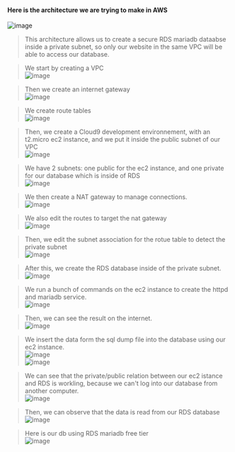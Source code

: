 #### Here is the architecture we are trying to make in AWS

![image](https://github.com/Turdyo/aws-project-m1/assets/63463668/202f879b-92c5-4889-82ca-9e8fecb8e284)

> This architecture allows us to create a secure RDS mariadb dataabse inside a private subnet, so only our website in the same VPC will be able to access our database.


> We start by creating a VPC  
![image](https://github.com/Turdyo/aws-project-m1/assets/63463668/eeb3f137-5e02-4e0e-af4e-a53ac9342aba)

> Then we create an internet gateway  
![image](https://github.com/Turdyo/aws-project-m1/assets/63463668/b9c032aa-4da5-4c32-b68e-b5767acc8ee9)
  
> We create route tables  
![image](https://github.com/Turdyo/aws-project-m1/assets/63463668/f0a20dcb-65e1-4b27-b39e-6f2c7fa2c7a0)

> Then, we create a Cloud9 development environnement, with an t2.micro ec2 instance, and we put it inside the public subnet of our VPC  
![image](https://github.com/Turdyo/aws-project-m1/assets/63463668/2c2324a2-85ed-429e-a6c2-8992b26c30fd)

> We have 2 subnets: one public for the ec2 instance, and one private for our database which is inside of RDS  
![image](https://github.com/Turdyo/aws-project-m1/assets/63463668/f3b88d83-276a-4eff-8429-e4ccf0f7d52f)

> We then create a NAT gateway to manage connections.  
![image](https://github.com/Turdyo/aws-project-m1/assets/63463668/285effb5-00f3-414f-844d-15dc61debdc3)

> We also edit the routes to target the nat gateway  
![image](https://github.com/Turdyo/aws-project-m1/assets/63463668/82d8c4c3-1a67-446c-9736-83a6c32a458c)

> Then, we edit the subnet association for the rotue table to detect the private subnet  
![image](https://github.com/Turdyo/aws-project-m1/assets/63463668/12521d90-347c-40fa-ac17-f03446b5140d)

> After this, we create the RDS database inside of the private subnet.  
![image](https://github.com/Turdyo/aws-project-m1/assets/63463668/84fec1ec-8ab6-41d9-9d32-417b12003472)

> We run a bunch of commands on the ec2 instance to create the httpd and mariadb service.  
![image](https://github.com/Turdyo/aws-project-m1/assets/63463668/84c754a1-dd82-4a55-85dd-b0945185a615)

> Then, we can see the result on the internet.  
![image](https://github.com/Turdyo/aws-project-m1/assets/63463668/e0c5a05d-9862-4540-858e-db6b0f579a12)

> We insert the data form the sql dump file into the database using our ec2 instance.  
![image](https://github.com/Turdyo/aws-project-m1/assets/63463668/439abc44-4764-4465-bd5c-af2ac46f250d)  
![image](https://github.com/Turdyo/aws-project-m1/assets/63463668/db7c97f6-d23c-4c96-9582-afef6823b134)  

> We can see that the private/public relation between our ec2 istance and RDS is workling, because we can't log into our database from another computer.  
![image](https://github.com/Turdyo/aws-project-m1/assets/63463668/386d1acc-83bd-495d-95a4-29da4c901548)

> Then, we can observe that the data is read from our RDS database  
![image](https://github.com/Turdyo/aws-project-m1/assets/63463668/071bae5f-f676-41d8-ad97-bae7a461cc4d)

> Here is our db using RDS mariadb free tier  
![image](https://github.com/Turdyo/aws-project-m1/assets/63463668/50876b02-e4aa-4061-9c16-8191b2bf0137)
